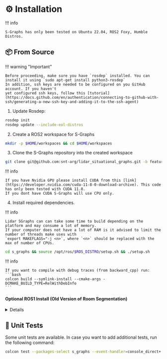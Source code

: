 # ⚙️ Installation

!!! info

    S-Graphs has only been tested on Ubuntu 22.04, ROS2 Foxy, Humble Distros.

## 📦 From Source

!!! warning "Important"

    Before proceeding, make sure you have `rosdep` installed. You can install it using `sudo apt-get install python3-rosdep`
    In addition, ssh keys are needed to be configured on you GitHub account. If you haven't
    yet configured ssh keys, follow this [tutorial](https://docs.github.com/en/authentication/connecting-to-github-with-ssh/generating-a-new-ssh-key-and-adding-it-to-the-ssh-agent)

1. Update Rosdep:

```bash
rosdep init
rosdep update --include-eol-distros
```

2. Create a ROS2 workspace for S-Graphs

```bash
mkdir -p $HOME/workspaces && cd $HOME/workspaces
```

3. Clone the S-Graphs repository into the created workspace

```bash
git clone git@github.com:snt-arg/lidar_situational_graphs.git -b feature/multi_floor s_graphs
```

!!! info

    If you have Nvidia GPU please install CUDA from this [link](https://developer.nvidia.com/cuda-11-8-0-download-archive). This code has only been tested with CUDA 11.8.
    If you dont have CUDA S-Graphs will use CPU only.

4. Install required dependencies.

!!! info

    Lidar SGraphs can can take some time to build depending on the platform and may consume a lot of memory.
    If your computer does not have a lot of RAM is it advised to limit the number of threads make uses with
    `export MAKEFLAGS="-j <n>`, where `<n>` should be replaced with the max of number of CPUs.

```bash
cd s_graphs && source /opt/ros/$ROS_DISTRO/setup.sh && ./setup.sh
```

!!! info

    If you want to compile with debug traces (from backward_cpp) run:
    ```bash
    colcon build --symlink-install --cmake-args -DCMAKE_BUILD_TYPE=RelWithDebInfo
    ```

#### Optional ROS1 Install (Old Version of Room Segmentation) <a id="installation-for-ros1"></a>

<details>

> [!NOTE]
> This is an optional older version of room segmentation algorithm which requires ROS1 noetic. There is no hard dependecy on this package so you can easily ignore this step.

##### Download ROS Bridge <a id="download-ros-bridge"></a>

```bash
source /opt/ros/foxy/setup.bash && sudo apt install ros-foxy-ros1-bridge
```

##### Installation on ROS1

!!! warning

    Before following the instructions from below, ensure that you are in a fresh
    terminal, **without ROS2 sourced**.

1. Create a ROS1 workspace for S-Graphs

```bash
mkdir -p $HOME/workspaces/s_graphs_ros1_ws/src && cd $HOME/workspaces/s_graphs_ros1_ws/src && source /opt/ros/noetic/setup.bash
```

2. Clone the S-Graphs repository into the created workspace

```bash
git clone git@github.com:snt-arg/lidar_situational_graphs.git -b feature/multi_floor s_graphs
```

3. Install required dependencies using `vcstool`

```bash
cd s_graphs && vcs import --recursive ../ < .rosinstall_ros1
```

4. Install required ROS packages

```bash
cd ../../ && rosdep install --from-paths src --ignore-src -y -r
```

5. Install `pcl_ros`

```sh
sudo apt install ros-noetic-pcl-ros
```

6. Build workspace

!!! warning

    Make sure s_graphs_ros1_ws is built in Release otherwise the room extraction won't work properly.

```bash
catkin config --cmake-args -DCMAKE_BUILD_TYPE=Release && catkin build
```

</details>

## 🧪 Unit Tests <a id="unit-tests"></a>

Some unit tests are available. In case you want to add additional tests, run the following command:

```bash
colcon test --packages-select s_graphs --event-handler=console_direct+
```
